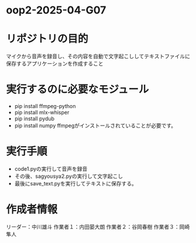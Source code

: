# oop2-2025-04-G07

# リポジトリの目的 
マイクから音声を録音し、その内容を自動で文字起こししてテキストファイルに保存するアプリケーションを作成すること
# 実行するのに必要なモジュール
- pip install ffmpeg-python
- pip install mlx-whisper
- pip install pydub
- pip install numpy
ffmpegがインストールされていることが必要です。
# 実行手順 
- code1.pyの実行して音声を録音
- その後、sagyousya2.pyの実行して文字起こし
- 最後にsave_text.pyを実行してテキストに保存する。
# 作成者情報
リーダー：中川雄斗
作業者１：内田晏大朗
作業者２：谷岡春樹
作業者３：岡崎隼人
